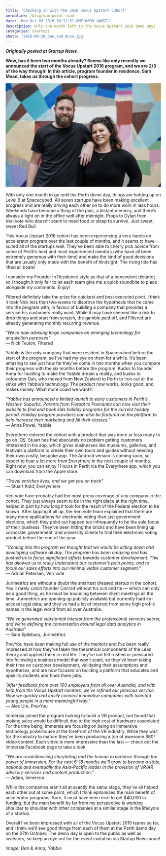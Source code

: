 ```yaml
---
title: 'Checking in with the 2016 Vocus Upstart Cohort'
permalink: /blog/sam-point-road
date: 'Mon Oct 03 2016 18:11:51 GMT+0800 (AWST)'
description: Only one month left to the Vocus Upstart 2016 Demo Day!
categories: Startups
photo: '2016-09-28_Dan_and_Anna.jpg'
---
```


_**Originally posted at Startup News**_

**Wow, has it been two months already? Seems like only recently we announced the start of the Vocus Upstart 2016 program, and we are 2/3 of the way through! In this article, program founder in residence, Sam Mead, takes us through the cohort progress.**

![Dan and Anna from Yabble](/img/2016-09-28_Dan_and_Anna.jpg)

With only one month to go until the Perth demo day, things are hotting up on Level 9 at Spacecubed. All seven startups have been making excellent progress and are really driving each other on to do more work in less hours. Weekends have become a thing of the past, a distant memory, and there’s always a light on in the office well after midnight. Props to Dylan from Veri.vote who doesn’t seem to need food or sleep to survive. Just sweet, sweet Red Bull.

This Vocus Upstart 2016 cohort has been experiencing a very hands on accelerator program over the last couple of months, and it seems to have suited all of the startups well. They’ve been able to cherry pick advice from some of Perth’s best and most experienced mentors (who have all been extremely generous with their time) and make the kind of good decisions that are usually only made with the benefit of hindsight. The rising tide has lifted all boats!

I consider my Founder in Residence style as that of a benevolent dictator; so I thought it only fair to let each team give me a quick soundbite to place alongside my comments. Enjoy!

Filtered definitely take the prize for quickest and best executed pivot. I think it took Nick less than two weeks to disprove the hypothesis that he came into the program with, in favour of building a company that provides a service his customers really want. While it may have seemed like a risk to drop things and start from scratch, the gamble paid off, and Filtered are already generating monthly recurring revenue.

_“We’re now advising large companies on emerging technology for acquisition purposes”_<br />
— Nick Teulon, Filtered

Yabble is the only company that were resident in Spacecubed before the start of the program, so I’ve had my eye on them for a while. It’s been amazing to see just how far they’ve come in two months when you compare their progress with the six months before the program. Kudos to founder Anna for hustling to make the Yabble dream a reality, and kudos to cofounder Dan, who moved from New Zealand to Perth to iron out all the kinks with Yabble’s technology. The product now works, looks good, and makes money. What more could we want?!

_“Yabble has announced a limited launch to early customers in Perth’s Western Suburbs. Parents from Floreat to Fremantle can now visit their website to find and book kids holiday programs for the current holiday period. Holiday program providers can also be featured on the platform to help increase their marketing and fill their classes.”_<br />
— Anna Powel, Yabble

Everythere entered the cohort with a product that was more or less ready to go on iOS. Stuart has had absolutely no problem getting customers interested in his app, which gives businesses like museums, galleries, and festivals a platform to create their own tours and guides without needing their own costly, bespoke app. The Android version is coming soon, so expect to hear a lot more from Everythere in the next couple of months. Right now, you can enjoy 11 tours in Perth via the Everythere app, which you can download from the Apple store.

_“Travel enriches lives, and we get you on track”_<br />
— Stuart Kidd, Everywhere

Veri.vote have probably had the most press coverage of any company in the cohort. They just always seem to be in the right place at the right time, helped in part by how long it took for the result of the Federal election to be known. After lapping it all up, the Veri.vote team explained that there are many more applications for electronic voting than just government elections, which they point out happen too infrequently to be the sole focus of their business. They’ve been hitting the bricks and have been lining up corporate, government, and university clients to trial their electronic voting product before the end of the year.

_“Coming into the program we thought that we would be sitting down and developing software all day. The program has been amazing and has pushed us to focus significant efforts towards customer development. This has allowed us to really understand our customer’s pain points, and to focus our sales efforts into our minimal viable customer segment.”_<br />
— Adrian Petersen, Veri.vote

Jurimetrics are without a doubt the smartest dressed startup in the cohort. You’ll rarely catch founder Conrad without his suit and tie — which can only be a good thing, as he must be bouncing between client meetings all the time. Jurimetrics are opening up publicly available but currently hard-to-access legal data, and they’ve had a lot of interest from some high profile names in the legal world from all over Australia.

_“We’ve generated substantial interest from the professional services sector, and we’re defining the conversation around legal data analytics in Australia”_<br />
— Sam Spilsbury, Jurimetrics

PrevYou have been making full use of the mentors and I’ve been really impressed at how they’ve taken the theoretical components of the Lean theory and applied them in real life. They’ve not felt rushed or pressured into following a business model that won’t scale, so they’ve been taking their time on customer development, validating their assumptions and hypotheses, and are now focused on building a platform that educates and upskills students and finds them jobs.

_“After feedback from over 100 employers from all over Australia, and with help from the Vocus Upstart mentors, we’ve refined our previous service. Now we quickly and easily connect innovative companies with talented young people in a more meaningful way.”_<br />
— Alex Ure, PrevYou

Immersia joined the program looking to build a VR product, but found that making sales would be difficult due to the high cost of hardware associated. For the time being, Immersia are focusing on being an immersive technology powerhouse at the forefront of the VR industry. While they wait for the industry to mature they’ve been producing a ton of awesome 360° video content. Each video is more impressive than the last — check out the Immersia Facebook page to take a look.

_“We are revolutionising storytelling and the human experience through the power of immersion. For the next 6-18 months we’ll grow to become a state, national and eventually the Asia-Pacific leader in the provision of VR/AR advisory services and content production.”_<br />
— Adam, Immersia

While the companies aren’t all at exactly the same stage, they’ve all helped each other out at some point, which I think epitomises the main benefit of accelerator programs. Sure, it must have been nice to get $40,000 in funding, but the main benefit by far from my perspective is working shoulder to shoulder with other companies at a similar stage in the lifecycle of a startup.

Overall I’ve been impressed with all of the Vocus Upstart 2016 teams so far, and I think we’ll see good things from each of them at the Perth demo day on the 27th October. The demo day is open to the public as well as investors, so keep an eye out for the event invitation via Startup News soon!

_Image: Dan & Anna, Yabble_
